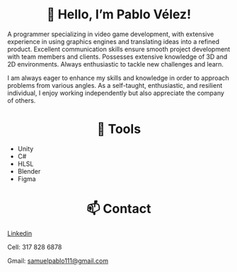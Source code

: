  <h1 align="center">👋 Hello, I’m Pablo Vélez!</h1>

A programmer specializing in video game development, with extensive experience in using graphics engines and translating ideas into a refined product. Excellent communication skills ensure smooth project development with team members and clients. Possesses extensive knowledge of 3D and 2D environments. Always enthusiastic to tackle new challenges and learn.

I am always eager to enhance my skills and knowledge in order to approach problems from various angles. As a self-taught, enthusiastic, and resilient individual, I enjoy working independently but also appreciate the company of others.

 <h1 align="center">🔭 Tools </h1>

- Unity
- C#
- HLSL
- Blender
- Figma

 <h1 align="center">📫 Contact </h1>

[Linkedin](https://www.linkedin.com/in/pablo-velez-a4a0642a9)

Cell: 317 828 6878

Gmail: samuelpablo111@gmail.com

<!--
**Phentecost/Phentecost** is a ✨ _special_ ✨ repository because its `README.md` (this file) appears on your GitHub profile.

Here are some ideas to get you started:

- 🔭 I’m currently working on ...
- 🌱 I’m currently learning ...
- 👯 I’m looking to collaborate on ...
- 🤔 I’m looking for help with ...
- 💬 Ask me about ...
- 📫 How to reach me: ...
- 😄 Pronouns: ...
- ⚡ Fun fact: ...
-->

